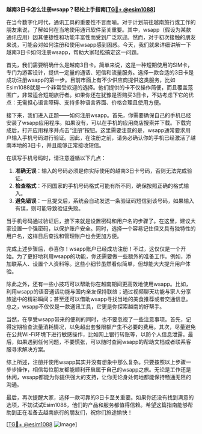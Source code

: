 **越南3日卡怎么注册wsapp？轻松上手指南[[TG💪+ @esim1088](https://t.me/s/esim1088)]**

在当今数字化时代，通讯工具的重要性不言而喻。对于计划前往越南旅行或工作的朋友来说，了解如何在当地使用通讯软件至关重要。其中，wsapp（假设为某款通讯应用）因其便捷性和功能丰富性而受到广泛欢迎。然而，对于初次接触的朋友来说，可能会对如何注册和使用wsapp感到困惑。今天，我们就来详细讲解一下越南3日卡如何注册wsapp，帮助大家轻松搞定这一问题。

首先，我们需要明确什么是越南3日卡。简单来说，这是一种短期使用的SIM卡，专门为游客设计，提供一定量的通话、短信和流量服务。选择一款合适的3日卡是成功注册wsapp的第一步。目前市面上有不少供应商提供这类服务，比如Esim1088就是一个非常受欢迎的选择。他们提供的卡不仅操作简便，而且覆盖范围广，非常适合短期旅行者。如果你还在犹豫是否购买3日卡，不妨考虑下它的优点：无需担心语言障碍、支持多种语言界面、价格合理且使用方便。

接下来，我们进入正题——如何注册wsapp。首先，你需要确保自己的手机已经安装了wsapp应用程序。如果没有，可以在手机的应用商店搜索并下载。下载完成后，打开应用程序并点击“注册”按钮。这里需要注意的是，wsapp通常要求用户输入手机号码进行验证。因此，在注册之前，请务必确认你的手机已经激活了越南本地的3日卡，并且能够正常接收短信。

在填写手机号码时，请注意遵循以下几点：

1. **准确无误**：输入的号码必须是你实际使用的越南3日卡号码，否则无法完成验证。
2. **检查格式**：不同国家的手机号码格式可能有所不同，确保按照正确的格式输入。
3. **避免错误**：一旦提交后，系统会自动发送一条验证码短信到该号码，如果输入有误，则可能导致验证失败。

当手机号码通过验证后，接下来就是设置密码和用户名的步骤了。在这里，建议大家设置一个强密码，以保护账户安全。同时，选择一个容易记住但又具有独特性的用户名，这样日后查找和管理账户也会更加方便。

完成上述步骤后，恭喜你！wsapp账户已经成功注册！不过，这仅仅是一个开始。为了更好地利用wsapp的功能，你还需要做一些额外的准备工作。例如，添加联系人、设置个人资料等。这些小细节虽然看似简单，但却能大大提升用户体验。

除此之外，还有一些小技巧可以帮助你在越南期间更高效地使用wsapp。比如，利用wsapp的语音通话功能与国内亲友保持联络；通过视频聊天功能与家人分享旅途中的精彩瞬间；甚至还可以借助wsapp寻找当地的美食推荐或者交通信息。总之，wsapp不仅仅是一款通讯工具，它更是你探索越南的好帮手。

当然，在享受wsapp带来的便利的同时，也不要忽视了一些注意事项。首先，记得定期检查流量消耗情况，以免超出套餐限额产生不必要的费用。其次，尽量避免在公共Wi-Fi环境下进行敏感操作，比如网上银行转账等，以防个人信息泄露。最后，如果遇到任何问题，不要慌张，可以随时查阅wsapp的帮助文档或者联系客服寻求解决方案。

综上所述，注册并使用wsapp其实并没有想象中那么复杂。只要按照以上步骤一步步操作，相信每位朋友都能顺利开启属于自己的wsapp之旅。无论是工作还是休闲，wsapp都能为你提供强大的支持，让你无论身处何地都能保持畅通无阻的沟通。

最后，再次提醒大家，选择一款可靠的3日卡至关重要。如果你还没有找到满意的选项，不妨试试Esim1088，他们的产品和服务都值得信赖。希望这篇指南能够帮助到正在准备去越南旅行的朋友们，祝你们旅途愉快！

[[TG💪+ @esim1088](https://t.me/s/esim1088) ![Image](https://i.postimg.cc/4NQfJmqS/Snipaste-2025-05-13-00-14-12.png)]